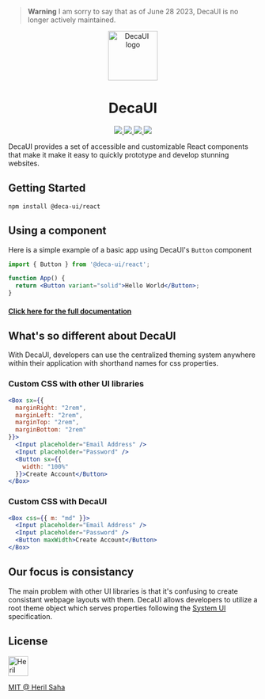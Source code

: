 > **Warning**
> I am sorry to say that as of June 28 2023, DecaUI is no longer actively maintained.

<p align="center">
  <a href="https://deca-ui.com/" rel="noopener" target="_blank"><img width="100" src="https://www.deca-ui.com/icon.svg" alt="DecaUI logo"></a>
  <h1 align="center">DecaUI</h1>
</p>
<p align="center">
  <a href="https://codecov.io/gh/deca-org/deca-ui">  
    <img src="https://codecov.io/gh/deca-org/deca-ui/branch/main/graph/badge.svg?token=LU7SZSZQG5"/> 
  </a>
  <a href="https://www.codacy.com/gh/deca-org/deca-ui/dashboard?utm_source=github.com&amp;utm_medium=referral&amp;utm_content=deca-org/deca-ui&amp;utm_campaign=Badge_Grade">
    <img src="https://app.codacy.com/project/badge/Grade/7ec6172d6dbf4af88682996c955d6604"/>
  </a>
  <a href="https://www.npmjs.com/package/@deca-ui/react">
    <img src="https://img.shields.io/npm/dm/@deca-ui/react" />
  </a>
  <a href="https://github.com/deca-org/deca-ui/blob/main/LICENSE">
    <img src="https://img.shields.io/github/license/deca-org/deca-ui" />
  </a>
</p>
<p>DecaUI provides a set of accessible and customizable React components that make it make it easy to quickly prototype and develop stunning websites.</p>

## Getting Started
```
npm install @deca-ui/react
```

## Using a component
Here is a simple example of a basic app using DecaUI's ```Button``` component

```jsx
import { Button } from '@deca-ui/react';

function App() {
  return <Button variant="solid">Hello World</Button>;
}
```

#### [Click here for the full documentation](https://www.deca-ui.com/docs/guide/installation)

## What's so different about DecaUI
With DecaUI, developers can use the centralized theming system anywhere within their application with shorthand names for css properties.

### Custom CSS with other UI libraries
```jsx
<Box sx={{
  marginRight: "2rem",
  marginLeft: "2rem",
  marginTop: "2rem",
  marginBottom: "2rem"
}}>
  <Input placeholder="Email Address" />
  <Input placeholder="Password" />
  <Button sx={{ 
    width: "100%"
  }}>Create Account</Button>
</Box>
```

### Custom CSS with DecaUI 
```jsx
<Box css={{ m: "md" }}>
  <Input placeholder="Email Address" />
  <Input placeholder="Password" />
  <Button maxWidth>Create Account</Button>
</Box>
```

## Our focus is consistancy
The main problem with other UI libraries is that it's confusing to create consistant webpage layouts with them. DecaUI allows developers to utilize a root theme object which serves properties following the [System UI](https://github.com/system-ui/theme-specification) specification.

## License
<img src="https://www.deca-ui.com/headshot.png" width="40" alt="Heril Saha" align="center"/>

<a href="https://github.com/deca-org/deca-ui/blob/main/LICENSE">MIT @ Heril Saha</a>


